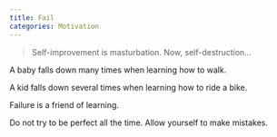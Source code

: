 ```yaml
---
title: Fail
categories: Motivation
---
```


> Self-improvement is masturbation. Now, self-destruction...

A baby falls down many times when learning how to walk.

A kid falls down several times when learning how to ride a bike.

Failure is a friend of learning.

Do not try to be perfect all the time. Allow yourself to make mistakes.

